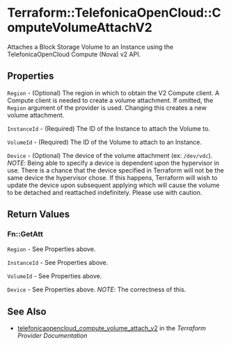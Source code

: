 # Terraform::TelefonicaOpenCloud::ComputeVolumeAttachV2

Attaches a Block Storage Volume to an Instance using the TelefonicaOpenCloud
Compute (Nova) v2 API.

## Properties

`Region` - (Optional) The region in which to obtain the V2 Compute client. A Compute client is needed to create a volume attachment. If omitted, the `Region` argument of the provider is used. Changing this creates a new volume attachment.

`InstanceId` - (Required) The ID of the Instance to attach the Volume to.

`VolumeId` - (Required) The ID of the Volume to attach to an Instance.

`Device` - (Optional) The device of the volume attachment (ex: `/dev/vdc`). _NOTE_: Being able to specify a device is dependent upon the hypervisor in use. There is a chance that the device specified in Terraform will not be the same device the hypervisor chose. If this happens, Terraform will wish to update the device upon subsequent applying which will cause the volume to be detached and reattached indefinitely. Please use with caution.


## Return Values

### Fn::GetAtt

`Region` - See Properties above.

`InstanceId` - See Properties above.

`VolumeId` - See Properties above.

`Device` - See Properties above. _NOTE_: The correctness of this.

## See Also

* [telefonicaopencloud_compute_volume_attach_v2](https://www.terraform.io/docs/providers/telefonicaopencloud/r/compute_volume_attach_v2.html) in the _Terraform Provider Documentation_